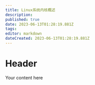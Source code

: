 ```yaml
---
title: Linux系统内核概述
description: 
published: true
date: 2023-06-13T01:28:19.881Z
tags: 
editor: markdown
dateCreated: 2023-06-13T01:28:19.881Z
---
```


# Header
Your content here